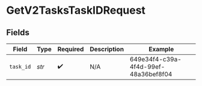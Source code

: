 # GetV2TasksTaskIDRequest


## Fields

| Field                                | Type                                 | Required                             | Description                          | Example                              |
| ------------------------------------ | ------------------------------------ | ------------------------------------ | ------------------------------------ | ------------------------------------ |
| `task_id`                            | *str*                                | :heavy_check_mark:                   | N/A                                  | 649e34f4-c39a-4f4d-99ef-48a36bef8f04 |